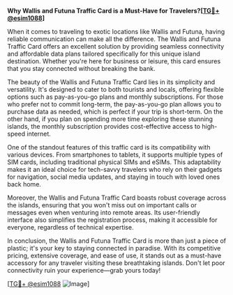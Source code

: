 **Why Wallis and Futuna Traffic Card is a Must-Have for Travelers?[[TG💪+ @esim1088](https://t.me/s/esim1088)]**

When it comes to traveling to exotic locations like Wallis and Futuna, having reliable communication can make all the difference. The Wallis and Futuna Traffic Card offers an excellent solution by providing seamless connectivity and affordable data plans tailored specifically for this unique island destination. Whether you're here for business or leisure, this card ensures that you stay connected without breaking the bank.

The beauty of the Wallis and Futuna Traffic Card lies in its simplicity and versatility. It's designed to cater to both tourists and locals, offering flexible options such as pay-as-you-go plans and monthly subscriptions. For those who prefer not to commit long-term, the pay-as-you-go plan allows you to purchase data as needed, which is perfect if your trip is short-term. On the other hand, if you plan on spending more time exploring these stunning islands, the monthly subscription provides cost-effective access to high-speed internet.

One of the standout features of this traffic card is its compatibility with various devices. From smartphones to tablets, it supports multiple types of SIM cards, including traditional physical SIMs and eSIMs. This adaptability makes it an ideal choice for tech-savvy travelers who rely on their gadgets for navigation, social media updates, and staying in touch with loved ones back home.

Moreover, the Wallis and Futuna Traffic Card boasts robust coverage across the islands, ensuring that you won't miss out on important calls or messages even when venturing into remote areas. Its user-friendly interface also simplifies the registration process, making it accessible for everyone, regardless of technical expertise.

In conclusion, the Wallis and Futuna Traffic Card is more than just a piece of plastic; it's your key to staying connected in paradise. With its competitive pricing, extensive coverage, and ease of use, it stands out as a must-have accessory for any traveler visiting these breathtaking islands. Don't let poor connectivity ruin your experience—grab yours today! 

[[TG💪+ @esim1088](https://t.me/s/esim1088) ![Image](https://i.postimg.cc/Y0z9fWf4/image.png)]